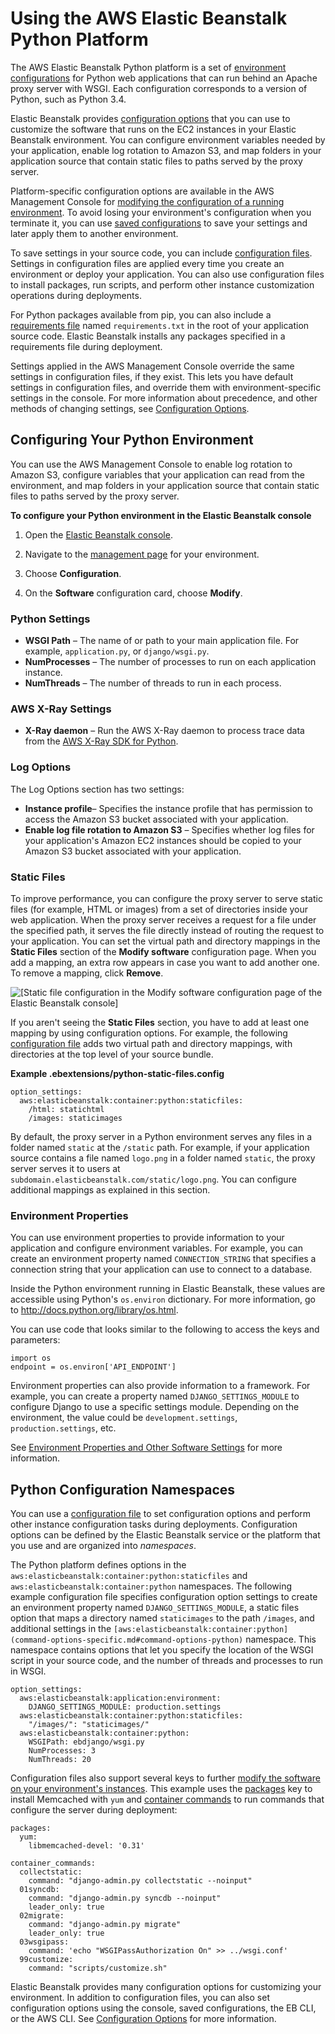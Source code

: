 # Using the AWS Elastic Beanstalk Python Platform<a name="create-deploy-python-container"></a>

The AWS Elastic Beanstalk Python platform is a set of [environment configurations](concepts.platforms.md#concepts.platforms.python) for Python web applications that can run behind an Apache proxy server with WSGI\. Each configuration corresponds to a version of Python, such as Python 3\.4\.

Elastic Beanstalk provides [configuration options](command-options.md) that you can use to customize the software that runs on the EC2 instances in your Elastic Beanstalk environment\. You can configure environment variables needed by your application, enable log rotation to Amazon S3, and map folders in your application source that contain static files to paths served by the proxy server\.

Platform\-specific configuration options are available in the AWS Management Console for [modifying the configuration of a running environment](environment-configuration-methods-after.md)\. To avoid losing your environment's configuration when you terminate it, you can use [saved configurations](environment-configuration-savedconfig.md) to save your settings and later apply them to another environment\.

To save settings in your source code, you can include [configuration files](ebextensions.md)\. Settings in configuration files are applied every time you create an environment or deploy your application\. You can also use configuration files to install packages, run scripts, and perform other instance customization operations during deployments\.

For Python packages available from pip, you can also include a [requirements file](python-configuration-requirements.md) named `requirements.txt` in the root of your application source code\. Elastic Beanstalk installs any packages specified in a requirements file during deployment\.

Settings applied in the AWS Management Console override the same settings in configuration files, if they exist\. This lets you have default settings in configuration files, and override them with environment\-specific settings in the console\. For more information about precedence, and other methods of changing settings, see [Configuration Options](command-options.md)\.

## Configuring Your Python Environment<a name="create-deploy-python-container-console"></a>

You can use the AWS Management Console to enable log rotation to Amazon S3, configure variables that your application can read from the environment, and map folders in your application source that contain static files to paths served by the proxy server\. 

**To configure your Python environment in the Elastic Beanstalk console**

1. Open the [Elastic Beanstalk console](https://console.aws.amazon.com/elasticbeanstalk)\.

1. Navigate to the [management page](environments-console.md) for your environment\.

1. Choose **Configuration**\.

1. On the **Software** configuration card, choose **Modify**\.

### Python Settings<a name="python-console-settings"></a>
+ **WSGI Path** – The name of or path to your main application file\. For example, `application.py`, or `django/wsgi.py`\.
+ **NumProcesses** – The number of processes to run on each application instance\.
+ **NumThreads** – The number of threads to run in each process\.

### AWS X\-Ray Settings<a name="python-console-xray"></a>
+ **X\-Ray daemon** – Run the AWS X\-Ray daemon to process trace data from the [AWS X\-Ray SDK for Python](https://docs.aws.amazon.com/xray/latest/devguide/xray-sdk-python.html)\.

### Log Options<a name="create-deploy-python-container.console.logoptions"></a>

The Log Options section has two settings:
+ **Instance profile**– Specifies the instance profile that has permission to access the Amazon S3 bucket associated with your application\.
+ **Enable log file rotation to Amazon S3** – Specifies whether log files for your application's Amazon EC2 instances should be copied to your Amazon S3 bucket associated with your application\.

### Static Files<a name="python-platform-staticfiles"></a>

To improve performance, you can configure the proxy server to serve static files \(for example, HTML or images\) from a set of directories inside your web application\. When the proxy server receives a request for a file under the specified path, it serves the file directly instead of routing the request to your application\. You can set the virtual path and directory mappings in the **Static Files** section of the **Modify software** configuration page\. When you add a mapping, an extra row appears in case you want to add another one\. To remove a mapping, click **Remove**\.

![\[Static file configuration in the Modify software configuration page of the Elastic Beanstalk console\]](http://docs.aws.amazon.com/elasticbeanstalk/latest/dg/images/environment-cfg-static-files.png)

If you aren't seeing the **Static Files** section, you have to add at least one mapping by using configuration options\. For example, the following [configuration file](ebextensions.md) adds two virtual path and directory mappings, with directories at the top level of your source bundle\.

**Example \.ebextensions/python\-static\-files\.config**  

```
option_settings:
  aws:elasticbeanstalk:container:python:staticfiles:
    /html: statichtml
    /images: staticimages
```

By default, the proxy server in a Python environment serves any files in a folder named `static` at the `/static` path\. For example, if your application source contains a file named `logo.png` in a folder named `static`, the proxy server serves it to users at `subdomain.elasticbeanstalk.com/static/logo.png`\. You can configure additional mappings as explained in this section\.

### Environment Properties<a name="create-deploy-python-custom-container-envprop"></a>

You can use environment properties to provide information to your application and configure environment variables\. For example, you can create an environment property named `CONNECTION_STRING` that specifies a connection string that your application can use to connect to a database\.

Inside the Python environment running in Elastic Beanstalk, these values are accessible using Python's `os.environ` dictionary\. For more information, go to [http://docs\.python\.org/library/os\.html](http://docs.python.org/library/os.html)\.

You can use code that looks similar to the following to access the keys and parameters:

```
import os
endpoint = os.environ['API_ENDPOINT']
```

Environment properties can also provide information to a framework\. For example, you can create a property named `DJANGO_SETTINGS_MODULE` to configure Django to use a specific settings module\. Depending on the environment, the value could be `development.settings`, `production.settings`, etc\.

See [Environment Properties and Other Software Settings](environments-cfg-softwaresettings.md) for more information\.

## Python Configuration Namespaces<a name="python-namespaces"></a>

You can use a [configuration file](ebextensions.md) to set configuration options and perform other instance configuration tasks during deployments\. Configuration options can be defined by the Elastic Beanstalk service or the platform that you use and are organized into *namespaces*\.

The Python platform defines options in the `aws:elasticbeanstalk:container:python:staticfiles` and `aws:elasticbeanstalk:container:python` namespaces\. The following example configuration file specifies configuration option settings to create an environment property named `DJANGO_SETTINGS_MODULE`, a static files option that maps a directory named `staticimages` to the path `/images`, and additional settings in the `[aws:elasticbeanstalk:container:python](command-options-specific.md#command-options-python)` namespace\. This namespace contains options that let you specify the location of the WSGI script in your source code, and the number of threads and processes to run in WSGI\.

```
option_settings:
  aws:elasticbeanstalk:application:environment:
    DJANGO_SETTINGS_MODULE: production.settings
  aws:elasticbeanstalk:container:python:staticfiles:
    "/images/": "staticimages/"
  aws:elasticbeanstalk:container:python:
    WSGIPath: ebdjango/wsgi.py
    NumProcesses: 3
    NumThreads: 20
```

Configuration files also support several keys to further [modify the software on your environment's instances](customize-containers-ec2.md)\. This example uses the [packages](customize-containers-ec2.md#linux-packages) key to install Memcached with `yum` and [container commands](customize-containers-ec2.md#linux-container-commands) to run commands that configure the server during deployment:

```
packages:
  yum:
    libmemcached-devel: '0.31'

container_commands:
  collectstatic:
    command: "django-admin.py collectstatic --noinput"
  01syncdb:
    command: "django-admin.py syncdb --noinput"
    leader_only: true
  02migrate:
    command: "django-admin.py migrate"
    leader_only: true
  03wsgipass:
    command: 'echo "WSGIPassAuthorization On" >> ../wsgi.conf'
  99customize:
    command: "scripts/customize.sh"
```

Elastic Beanstalk provides many configuration options for customizing your environment\. In addition to configuration files, you can also set configuration options using the console, saved configurations, the EB CLI, or the AWS CLI\. See [Configuration Options](command-options.md) for more information\.